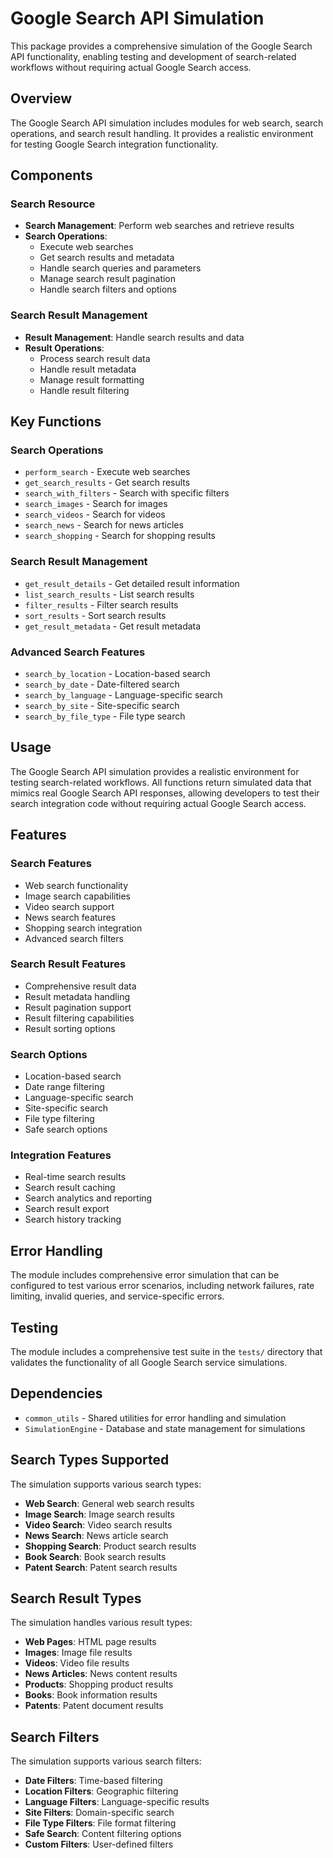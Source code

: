 # Google Search API Simulation

This package provides a comprehensive simulation of the Google Search API functionality, enabling testing and development of search-related workflows without requiring actual Google Search access.

## Overview

The Google Search API simulation includes modules for web search, search operations, and search result handling. It provides a realistic environment for testing Google Search integration functionality.

## Components

### Search Resource
- **Search Management**: Perform web searches and retrieve results
- **Search Operations**: 
  - Execute web searches
  - Get search results and metadata
  - Handle search queries and parameters
  - Manage search result pagination
  - Handle search filters and options

### Search Result Management
- **Result Management**: Handle search results and data
- **Result Operations**:
  - Process search result data
  - Handle result metadata
  - Manage result formatting
  - Handle result filtering

## Key Functions

### Search Operations
- `perform_search` - Execute web searches
- `get_search_results` - Get search results
- `search_with_filters` - Search with specific filters
- `search_images` - Search for images
- `search_videos` - Search for videos
- `search_news` - Search for news articles
- `search_shopping` - Search for shopping results

### Search Result Management
- `get_result_details` - Get detailed result information
- `list_search_results` - List search results
- `filter_results` - Filter search results
- `sort_results` - Sort search results
- `get_result_metadata` - Get result metadata

### Advanced Search Features
- `search_by_location` - Location-based search
- `search_by_date` - Date-filtered search
- `search_by_language` - Language-specific search
- `search_by_site` - Site-specific search
- `search_by_file_type` - File type search

## Usage

The Google Search API simulation provides a realistic environment for testing search-related workflows. All functions return simulated data that mimics real Google Search API responses, allowing developers to test their search integration code without requiring actual Google Search access.

## Features

### Search Features
- Web search functionality
- Image search capabilities
- Video search support
- News search features
- Shopping search integration
- Advanced search filters

### Search Result Features
- Comprehensive result data
- Result metadata handling
- Result pagination support
- Result filtering capabilities
- Result sorting options

### Search Options
- Location-based search
- Date range filtering
- Language-specific search
- Site-specific search
- File type filtering
- Safe search options

### Integration Features
- Real-time search results
- Search result caching
- Search analytics and reporting
- Search result export
- Search history tracking

## Error Handling

The module includes comprehensive error simulation that can be configured to test various error scenarios, including network failures, rate limiting, invalid queries, and service-specific errors.

## Testing

The module includes a comprehensive test suite in the `tests/` directory that validates the functionality of all Google Search service simulations.

## Dependencies

- `common_utils` - Shared utilities for error handling and simulation
- `SimulationEngine` - Database and state management for simulations

## Search Types Supported

The simulation supports various search types:
- **Web Search**: General web search results
- **Image Search**: Image search results
- **Video Search**: Video search results
- **News Search**: News article search
- **Shopping Search**: Product search results
- **Book Search**: Book search results
- **Patent Search**: Patent search results

## Search Result Types

The simulation handles various result types:
- **Web Pages**: HTML page results
- **Images**: Image file results
- **Videos**: Video file results
- **News Articles**: News content results
- **Products**: Shopping product results
- **Books**: Book information results
- **Patents**: Patent document results

## Search Filters

The simulation supports various search filters:
- **Date Filters**: Time-based filtering
- **Location Filters**: Geographic filtering
- **Language Filters**: Language-specific results
- **Site Filters**: Domain-specific search
- **File Type Filters**: File format filtering
- **Safe Search**: Content filtering options
- **Custom Filters**: User-defined filters 